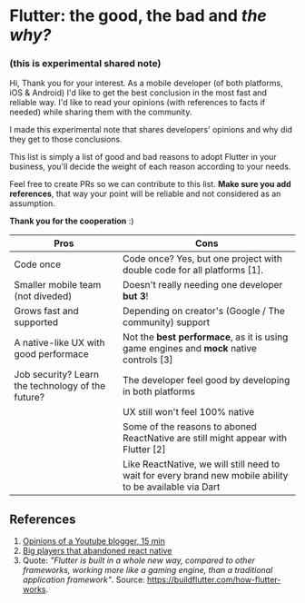 # Flutter: the good, the bad and *the why?*
### (this is experimental shared note)

Hi,
Thank you for your interest. As a mobile developer (of both platforms, iOS & Android) I'd like to get the best conclusion in the most fast and reliable way. I'd like to read your opinions (with references to facts if needed) while sharing them with the community.

I made this experimental note that shares developers' opinions and why did they get to those conclusions.

This list is simply a list of good and bad reasons to adopt Flutter in your business, you'll decide the weight of each reason according to your needs.

Feel free to create PRs so we can contribute to this list. **Make sure you add references**, that way your point will be reliable and not considered as an assumption.

**Thank you for the cooperation** :)


| Pros  | Cons |
| ------------- | ------------- |
| Code once |  Code once? Yes, but one project with double code for all platforms [1]. |
| Smaller mobile team (not diveded)  | Doesn't really needing one developer **but 3**!  |
| Grows fast and supported | Depending on creator's (Google / The community) support |
| A native-like UX with good performace | Not the **best performace**, as it is using game engines and **mock** native controls [3] |
| Job security? Learn the technology of the future? | The developer feel good by developing in both platforms |
|  | UX still won't feel 100% native |
|  | Some of the reasons to aboned ReactNative are still might appear with Flutter [2] |
|  | Like ReactNative, we will still need to wait for every brand new mobile ability to be available via Dart |

## References
1. [Opinions of a Youtube blogger, 15 min](https://www.youtube.com/watch?v=-n5G48o2bxQ)
2. [Big players that abandoned react native](https://adtmag.com/articles/2018/07/10/abandon-react-native.aspx)
3. Quote: *"Flutter is built in a whole new way, compared to other frameworks, working more like a gaming engine, than a traditional application framework"*. Source: https://buildflutter.com/how-flutter-works.
